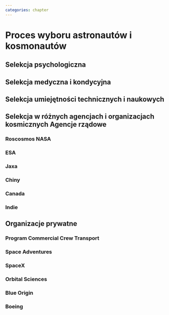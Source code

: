 ```yaml
---
categories: chapter
---
```


# Proces wyboru astronautów i kosmonautów

## Selekcja psychologiczna

## Selekcja medyczna i kondycyjna

## Selekcja umiejętności technicznych i naukowych

## Selekcja w różnych agencjach i organizacjach kosmicznych Agencje rządowe

### Roscosmos NASA

### ESA

### Jaxa

### Chiny

### Canada

### Indie

## Organizacje prywatne

### Program Commercial Crew Transport

### Space Adventures

### SpaceX

### Orbital Sciences

### Blue Origin

### Boeing
